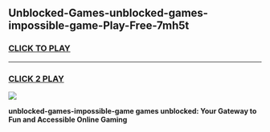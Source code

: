 
## Unblocked-Games-unblocked-games-impossible-game-Play-Free-7mh5t
<h3>
<a href="https://premium76.site?title=unblocked-games-impossible-game&ref=10A">CLICK TO PLAY</a></h3>
<hr>

<h3>
<a href="https://premium76.site?title=unblocked-games-impossible-game&ref=10A">CLICK 2 PLAY</a>
  
</h3>

<a href="https://premium76.site?title=unblocked-games-impossible-game&ref=10A"><img src="https://clearcache.store/games.png"></a>


**unblocked-games-impossible-game games unblocked: Your Gateway to Fun and Accessible Online Gaming**
